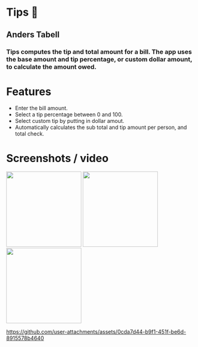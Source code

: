 # Tips 💸
## Anders Tabell
### Tips computes the tip and total amount for a bill. The app uses the base amount and tip percentage, or custom dollar amount, to calculate the amount owed.
# Features
- Enter the bill amount.
- Select a tip percentage between 0 and 100.
- Select custom tip by putting in dollar amout.
- Automatically calculates the sub total and tip amount per person, and total check.
# Screenshots / video

<img src="https://github.com/user-attachments/assets/93c723e6-0426-4068-b458-9a2cfa3327b3" width="200">
<img src="https://github.com/user-attachments/assets/f89450a9-633d-46a3-8fa9-6f9787fb9df8" width="200">
<img src="https://github.com/user-attachments/assets/e548ae2e-ea51-42df-8b50-801753391c19" width="200">


https://github.com/user-attachments/assets/0cda7d44-b9f1-451f-be6d-8915578b4640


